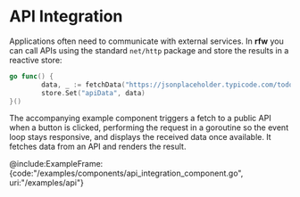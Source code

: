 # API Integration

Applications often need to communicate with external services. In **rfw**
you can call APIs using the standard `net/http` package and store the
results in a reactive store:

```go
go func() {
        data, _ := fetchData("https://jsonplaceholder.typicode.com/todos/1")
        store.Set("apiData", data)
}()
```

The accompanying example component triggers a fetch to a public API when a button is
clicked, performing the request in a goroutine so the event loop stays responsive,
and displays the received data once available.
It fetches data from an API and renders the result.

@include:ExampleFrame:{code:"/examples/components/api_integration_component.go", uri:"/examples/api"}
